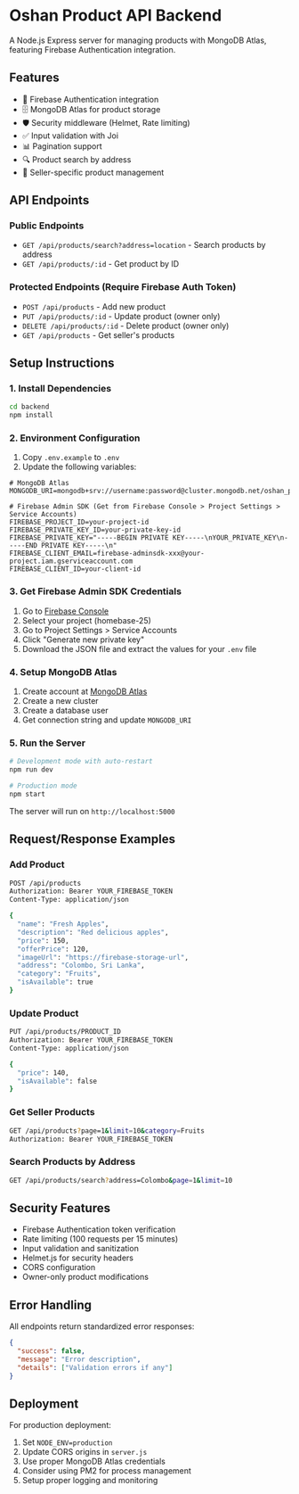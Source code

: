# Oshan Product API Backend

A Node.js Express server for managing products with MongoDB Atlas, featuring Firebase Authentication integration.

## Features

- 🔐 Firebase Authentication integration
- 🗄️ MongoDB Atlas for product storage
- 🛡️ Security middleware (Helmet, Rate limiting)
- ✅ Input validation with Joi
- 📊 Pagination support
- 🔍 Product search by address
- 👤 Seller-specific product management

## API Endpoints

### Public Endpoints
- `GET /api/products/search?address=location` - Search products by address
- `GET /api/products/:id` - Get product by ID

### Protected Endpoints (Require Firebase Auth Token)
- `POST /api/products` - Add new product
- `PUT /api/products/:id` - Update product (owner only)
- `DELETE /api/products/:id` - Delete product (owner only)
- `GET /api/products` - Get seller's products

## Setup Instructions

### 1. Install Dependencies
```bash
cd backend
npm install
```

### 2. Environment Configuration
1. Copy `.env.example` to `.env`
2. Update the following variables:

```env
# MongoDB Atlas
MONGODB_URI=mongodb+srv://username:password@cluster.mongodb.net/oshan_products

# Firebase Admin SDK (Get from Firebase Console > Project Settings > Service Accounts)
FIREBASE_PROJECT_ID=your-project-id
FIREBASE_PRIVATE_KEY_ID=your-private-key-id
FIREBASE_PRIVATE_KEY="-----BEGIN PRIVATE KEY-----\nYOUR_PRIVATE_KEY\n-----END PRIVATE KEY-----\n"
FIREBASE_CLIENT_EMAIL=firebase-adminsdk-xxx@your-project.iam.gserviceaccount.com
FIREBASE_CLIENT_ID=your-client-id
```

### 3. Get Firebase Admin SDK Credentials
1. Go to [Firebase Console](https://console.firebase.google.com/)
2. Select your project (homebase-25)
3. Go to Project Settings > Service Accounts
4. Click "Generate new private key"
5. Download the JSON file and extract the values for your `.env` file

### 4. Setup MongoDB Atlas
1. Create account at [MongoDB Atlas](https://www.mongodb.com/atlas)
2. Create a new cluster
3. Create a database user
4. Get connection string and update `MONGODB_URI`

### 5. Run the Server
```bash
# Development mode with auto-restart
npm run dev

# Production mode
npm start
```

The server will run on `http://localhost:5000`

## Request/Response Examples

### Add Product
```bash
POST /api/products
Authorization: Bearer YOUR_FIREBASE_TOKEN
Content-Type: application/json

{
  "name": "Fresh Apples",
  "description": "Red delicious apples",
  "price": 150,
  "offerPrice": 120,
  "imageUrl": "https://firebase-storage-url",
  "address": "Colombo, Sri Lanka",
  "category": "Fruits",
  "isAvailable": true
}
```

### Update Product
```bash
PUT /api/products/PRODUCT_ID
Authorization: Bearer YOUR_FIREBASE_TOKEN
Content-Type: application/json

{
  "price": 140,
  "isAvailable": false
}
```

### Get Seller Products
```bash
GET /api/products?page=1&limit=10&category=Fruits
Authorization: Bearer YOUR_FIREBASE_TOKEN
```

### Search Products by Address
```bash
GET /api/products/search?address=Colombo&page=1&limit=10
```

## Security Features

- Firebase Authentication token verification
- Rate limiting (100 requests per 15 minutes)
- Input validation and sanitization
- Helmet.js for security headers
- CORS configuration
- Owner-only product modifications

## Error Handling

All endpoints return standardized error responses:

```json
{
  "success": false,
  "message": "Error description",
  "details": ["Validation errors if any"]
}
```

## Deployment

For production deployment:

1. Set `NODE_ENV=production`
2. Update CORS origins in `server.js`
3. Use proper MongoDB Atlas credentials
4. Consider using PM2 for process management
5. Setup proper logging and monitoring
